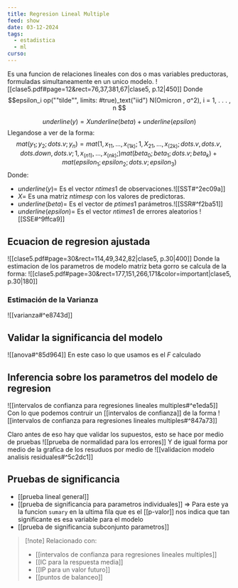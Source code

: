 ```yaml
---
title: Regresion Lineal Multiple
feed: show
date: 03-12-2024
tags:
  - estadistica
  - ml
curso:
---
```

Es una funcion de relaciones lineales con dos o mas variables preductoras, formuladas simultaneamente en un unico modelo.
![[clase5.pdf#page=12&rect=76,37,381,67|clase5, p.12|450]]
Donde $$epsilon_i op(""tilde"", limits: #true)_text("iid") N(Omicron , σ^2), i = 1, . . . , n $$

$$underline(y) = X underline(beta) + underline(epsilon)$$
Llegandose a ver de la forma: $$mat(y_1;y_2;dots.v;y_n) =
mat(
  1, x_11, ..., x_(1 k);
  1, X_21, ..., x_(2 k);
  dots.v, dots.v, dots.down, dots.v;
  1, x_(n 1), ..., x_(n k);
) 
mat(beta_0;beta_1;dots.v;beta_k) +
mat(epsilon_1;epsilon_2;dots.v;epsilon_3)
$$
Donde:
 - $underline(y)=$  Es el vector $n times 1$ de observaciones.![[SST#^2ec09a]]
 - $X=$ Es una matriz $n times p$ con los valores de predictoras.
 - $underline(beta)=$  Es el vector de $p times 1$ parámetros.![[SSR#^f2ba51]]
 - $underline(epsilon)=$  Es el vector $n times 1$ de errores aleatorios ![[SSE#^9ffca9]]

## Ecuacion de regresion ajustada

![[clase5.pdf#page=30&rect=114,49,342,82|clase5, p.30|400]]
Donde la estimacion de los parametros de modelo matriz beta gorro se calcula de la forma:
![[clase5.pdf#page=30&rect=177,151,266,171&color=important|clase5, p.30|180]]

### Estimación de la Varianza
![[varianza#^e8743d]]

## Validar la significancia del modelo
![[anova#^85d964]] En este caso lo que usamos es el $F$ calculado 

## Inferencia sobre los parametros del modelo de regresion
![[intervalos de confianza para regresiones lineales multiples#^e1eda5]]
Con lo que podemos contruir un [[intervalos de confianza]] de la forma ![[intervalos de confianza para regresiones lineales multiples#^847a73]]

Claro antes de eso hay que validar los supuestos, esto se hace por medio de pruebas ![[prueba de normalidad para los errores]]
Y de igual forma por medio de la grafica de los resuduos por medio de ![[validacion modelo analisis residuales#^5c2dc1]]
## Pruebas de significancia
- [[prueba lineal general]]
- [[prueba de significancia para parametros individuales]] => Para este ya la funcion `sumary` en la ultima fila que es el [[p-valor]] nos indica que tan significante es esa variable para el modelo
- [[prueba de significancia subconjunto parametros]]

>[!note] Relacionado con: 
>- [[intervalos de confianza para regresiones lineales multiples]]
>- [[IC para la respuesta media]]
>- [[IP para un valor futuro]]
>- [[puntos de balanceo]]

